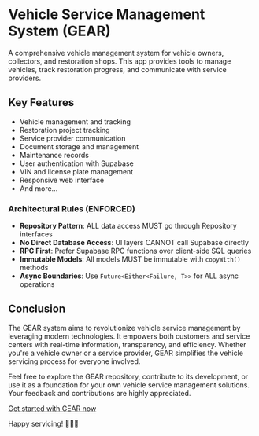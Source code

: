 # Vehicle Service Management System (GEAR)

A comprehensive vehicle management system for vehicle owners, collectors, and restoration shops. This app provides tools to manage vehicles, track restoration progress, and communicate with service providers.

## Key Features

- Vehicle management and tracking
- Restoration project tracking
- Service provider communication
- Document storage and management
- Maintenance records
- User authentication with Supabase
- VIN and license plate management
- Responsive web interface
- And more...

### Architectural Rules (ENFORCED)

- **Repository Pattern**: ALL data access MUST go through Repository interfaces
- **No Direct Database Access**: UI layers CANNOT call Supabase directly
- **RPC First**: Prefer Supabase RPC functions over client-side SQL queries
- **Immutable Models**: All models MUST be immutable with `copyWith()` methods
- **Async Boundaries**: Use `Future<Either<Failure, T>>` for ALL async operations

## Conclusion

The GEAR system aims to revolutionize vehicle service management by leveraging modern technologies. It empowers both customers and service centers with real-time information, transparency, and efficiency. Whether you're a vehicle owner or a service provider, GEAR simplifies the vehicle servicing process for everyone involved.

Feel free to explore the GEAR repository, contribute to its development, or use it as a foundation for your own vehicle service management solutions. Your feedback and contributions are highly appreciated.

[Get started with GEAR now](#)

Happy servicing! 🚗💨🔧
